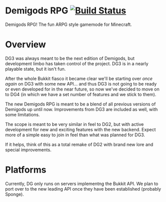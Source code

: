 Demigods RPG [![Build Status](http://builds.ii.dg-mg.club/buildStatus/icon?job=DemigodsRPG)](http://builds.ii.dg-mg.club/job/DemigodsRPG/)
============

Demigods RPG! The fun ARPG style gamemode for Minecraft.

Overview
========

DG3 was always meant to be the next edition of Demigods, but development limbo has taken control of the project. DG3 is in a nearly playable state, but it isn't fun.

After the whole Bukkit fiasco it became clear we'll be starting over *once again* on DG3 with some new API... and thus DG3 is not going to be ready or even developed for in the near future, so now we've decided to move on to DG4 (in which we have a set number of features and we stick to them).

The new Demigods RPG is meant to be a blend of all previous versions of Demigods up until now. Improvements from DG3 are included as well, with some limitations.

The scope is meant to be very similar in feel to DG2, but with active development for new and exciting features with the new backend. Expect more of a simple easy to join in feel than what was planned for DG3.

If it helps, think of this as a total remake of DG2 with brand new lore and special improvements.

Platforms
=========

Currently, DG only runs on servers implementng the Bukkit API.  We plan to port over to the new leading API once they have been established (probably Sponge).
